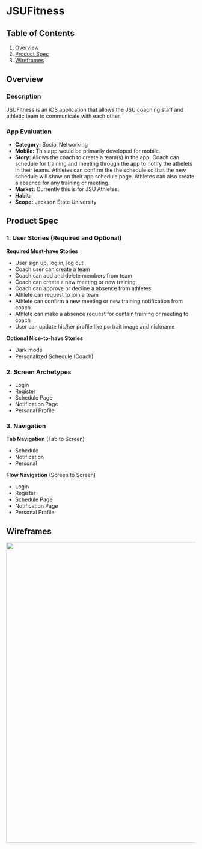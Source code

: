 # JSUFitness

## Table of Contents
1. [Overview](#Overview)
2. [Product Spec](#Product-Spec)
3. [Wireframes](#Wireframes)

## Overview
### Description
JSUFitness is an iOS application that allows the JSU coaching staff and athletic team to communicate with each other.

### App Evaluation
- **Category:** Social Networking
- **Mobile:** This app would be primarily developed for mobile.
- **Story:** Allows the coach to create a team(s) in the app. Coach can schedule for training and meeting through the app to notify the athelets in their teams. Athletes can confirm the the schedule so that the new schedule will show on their app schedule page. Athletes can also create a absence for any training or meeting.
- **Market:** Currently this is for JSU Athletes.
- **Habit:** 
- **Scope:** Jackson State University

## Product Spec
### 1. User Stories (Required and Optional)

**Required Must-have Stories**

* User sign up, log in, log out
* Coach user can create a team
* Coach can add and delete members from team
* Coach can create a new meeting or new training
* Coach can approve or decline a absence from athletes
* Athlete can request to join a team
* Athlete can confirm a new meeting or new training notification from coach
* Athlete can make a absence request for centain training or meeting to coach
* User can update his/her profile like portrait image and nickname


**Optional Nice-to-have Stories**

* Dark mode
* Personalized Schedule (Coach)


### 2. Screen Archetypes
* Login 
* Register
* Schedule Page
* Notification Page
* Personal Profile

### 3. Navigation

**Tab Navigation** (Tab to Screen)

* Schedule
* Notification 
* Personal 

**Flow Navigation** (Screen to Screen)

* Login 
* Register
* Schedule Page
* Notification Page
* Personal Profile

## Wireframes
<img src="https://github.com/JSUFitnessiOSApp/FitnessiOSApp/files/8347185/Note.Mar.23.2022.pdf" width=800><br>